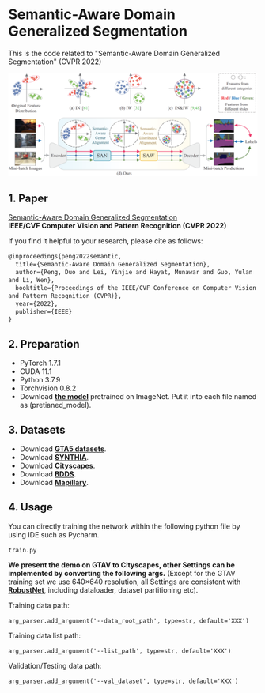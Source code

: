 # Semantic-Aware Domain Generalized Segmentation
This is the code related to "Semantic-Aware Domain Generalized Segmentation" (CVPR 2022)
<p align='center'>
  <img src='overview.jpg' width="1000px">
</p>

## 1. Paper
[Semantic-Aware Domain Generalized Segmentation](https://arxiv.org/abs/2204.00822)  
**IEEE/CVF Computer Vision and Pattern Recognition (CVPR 2022)**

If you find it helpful to your research, please cite as follows:

```
@inproceedings{peng2022semantic,
  title={Semantic-Aware Domain Generalized Segmentation},
  author={Peng, Duo and Lei, Yinjie and Hayat, Munawar and Guo, Yulan and Li, Wen},
  booktitle={Proceedings of the IEEE/CVF Conference on Computer Vision and Pattern Recognition (CVPR)},
  year={2022},
  publisher={IEEE}
}
```

## 2. Preparation
* PyTorch 1.7.1
* CUDA 11.1
* Python 3.7.9
* Torchvision 0.8.2
* Download [**the model**](http://vllab.ucmerced.edu/ytsai/CVPR18/DeepLab_resnet_pretrained_init-f81d91e8.pth) pretrained on ImageNet. Put it into each file named as  (pretianed_model).


## 3. Datasets
- Download [**GTA5 datasets**](https://download.visinf.tu-darmstadt.de/data/from_games/).
- Download [**SYNTHIA**](http://synthia-dataset.net/download/808/). 
- Download [**Cityscapes**](https://www.cityscapes-dataset.com/). 
- Download [**BDDS**](https://doc.bdd100k.com/download.html).
- Download [**Mapillary**](https://www.mapillary.com/datasets).

## 4. Usage
You can directly training the network within the following python file by using IDE such as Pycharm.
```
train.py
```
**We present the demo on GTAV to Cityscapes, other Settings can be implemented by converting the following args.**
(Except for the GTAV training set we use 640×640 resolution, all Settings are consistent with [**RobustNet**](https://github.com/shachoi/RobustNet), including dataloader, dataset partitioning etc).

Training data path:
```
arg_parser.add_argument('--data_root_path', type=str, default='XXX')
```
Training data list path:
```
arg_parser.add_argument('--list_path', type=str, default='XXX')
```
Validation/Testing data path:
```
arg_parser.add_argument('--val_dataset', type=str, default='XXX')
```

